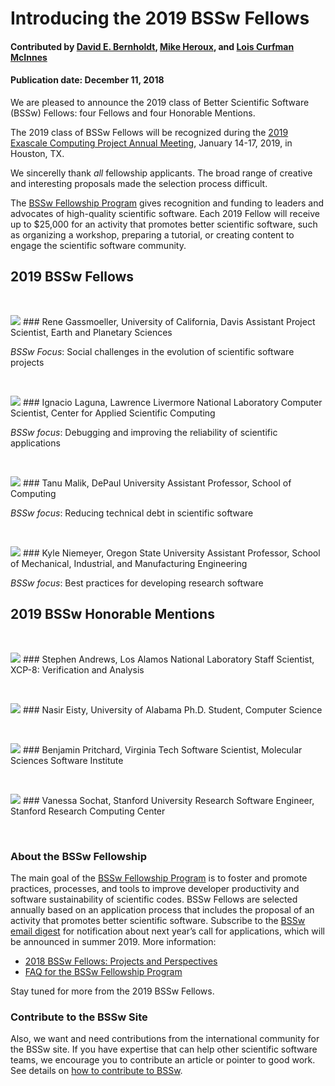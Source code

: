 # Introducing the 2019 BSSw Fellows

#### Contributed by [David E. Bernholdt](https://github.com/bernhold " David Bernholdt GitHub Profile"), [Mike Heroux](https://github.com/maherou "Mike Heroux GitHub Profile"), and [Lois Curfman McInnes](https://github.com/curfman "Lois Curfman McInnes GitHub Profile")

#### Publication date: December 11, 2018

We are pleased to announce the 2019 class of Better Scientific Software (BSSw) Fellows: four Fellows and four Honorable Mentions.

The 2019 class of BSSw Fellows will be recognized during the [2019 Exascale Computing Project Annual Meeting](https://www.ecpannualmeeting.com), January 14-17, 2019, in Houston, TX.

We sincerelly thank _all_ fellowship applicants. The broad range of creative and interesting proposals made the selection process difficult.

The [BSSw Fellowship Program](https://bssw.io/fellowship) gives recognition and funding to leaders and advocates of high-quality scientific software. Each 2019 Fellow will receive up to $25,000 for an activity that promotes better scientific software, such as organizing a workshop, preparing a tutorial, or creating content to engage the scientific software community.


## 2019 BSSw Fellows
<p>&nbsp;</p>

<img src='../../images/Blog_BSSwF_2019_F_Gassmoeller.jpg' class='logo' />
### Rene Gassmoeller, University of California, Davis
Assistant Project Scientist, Earth and Planetary Sciences

_BSSw Focus_: Social challenges in the evolution of scientific software projects

<p>&nbsp;</p>
<img src='../../images/Blog_BSSwF_2019_F_Laguna.jpg' class='logo' />
### Ignacio Laguna, Lawrence Livermore National Laboratory
Computer Scientist, Center for Applied Scientific Computing

_BSSw focus_: Debugging and improving the reliability of scientific applications

<p>&nbsp;</p>
<img src='../../images/Blog_BSSwF_2019_F_Malik.jpg' class='logo' />
### Tanu Malik, DePaul University
Assistant Professor, School of Computing

_BSSw focus_: Reducing technical debt in scientific software

<p>&nbsp;</p>
<img src='../../images/Blog_BSSwF_2019_F_Niemeyer.jpg' class='logo' />
### Kyle Niemeyer, Oregon State University
Assistant Professor, School of Mechanical, Industrial, and Manufacturing Engineering

_BSSw focus_: Best practices for developing research software

## 2019 BSSw Honorable Mentions
<p>&nbsp;</p>

<img src='../../images/Blog_BSSwF_2019_HM_Andrews.jpg' class='logo' />
### Stephen Andrews, Los Alamos National Laboratory
Staff Scientist, XCP-8: Verification and Analysis
<p>&nbsp;</p>

<img src='../../images/Blog_BSSwF_2019_HM_Eisty.jpg' class='logo' />
### Nasir Eisty, University of Alabama
Ph.D. Student, Computer Science
<p>&nbsp;</p>

<img src='../../images/Blog_BSSwF_2019_HM_Prichard.jpg' class='logo' />
### Benjamin Pritchard, Virginia Tech
Software Scientist, Molecular Sciences Software Institute
<p>&nbsp;</p>

<img src='../../images/Blog_BSSwF_2019_HM_Sochat.jpg' class='logo' />
### Vanessa Sochat, Stanford University
Research Software Engineer, Stanford Research Computing Center
<p>&nbsp;</p>

### About the BSSw Fellowship
The main goal of the [BSSw Fellowship Program](https://bssw.io/fellowship) is to foster and promote practices, processes, and tools to improve developer productivity and software sustainability of scientific codes. BSSw Fellows are selected annually based on an application process that includes the proposal of an activity that promotes better scientific software. Subscribe to the [BSSw email digest](https://bssw.io/pages/receive-our-email-digest) for notification about next year’s call for applications, which will be announced in summer 2019.  More information:

- [2018 BSSw Fellows: Projects and Perspectives](https://bssw.io/resources/bssw-fellows-2018-projects-and-perspectives)
- [FAQ for the BSSw Fellowship Program](https://bssw.io/pages/bssw-fellowship-faq)

Stay tuned for more from the 2019 BSSw Fellows.

### Contribute to the BSSw Site
Also, we want and need contributions from the international community for the BSSw site.  If you have expertise that can help other scientific software teams, we encourage you to contribute an article or pointer to good work.  See details on [how to contribute to BSSw](https://bssw.io/pages/what-to-contribute-content-for-better-scientific-software).

<!---
Publish: yes
Track: bssw fellowship
RSS update: 2018-12-11
Topics: projects and organizations
Pinned: no
--->
